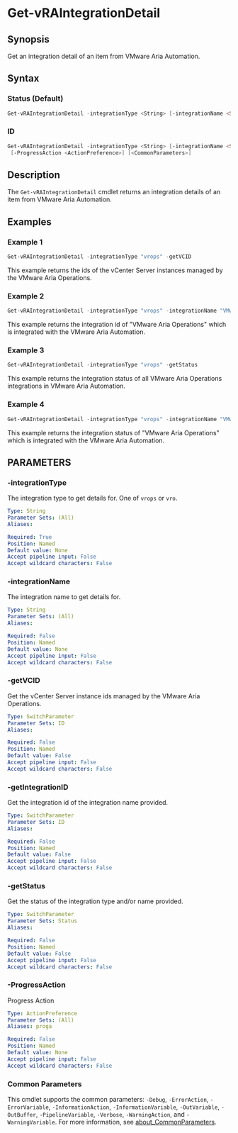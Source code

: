 # Get-vRAIntegrationDetail

## Synopsis

Get an integration detail of an item from VMware Aria Automation.

## Syntax

### Status (Default)

```powershell
Get-vRAIntegrationDetail -integrationType <String> [-integrationName <String>] [-getStatus] [-ProgressAction <ActionPreference>] [<CommonParameters>]
```

### ID

```powershell
Get-vRAIntegrationDetail -integrationType <String> [-integrationName <String>] [-getVCID] [-getIntegrationID]
 [-ProgressAction <ActionPreference>] [<CommonParameters>]
```

## Description

The `Get-vRAIntegrationDetail` cmdlet returns an integration details of an item from VMware Aria Automation.

## Examples

### Example 1

```powershell
Get-vRAIntegrationDetail -integrationType "vrops" -getVCID
```

This example returns the ids of the vCenter Server instances managed by the VMware Aria Operations.

### Example 2

```powershell
Get-vRAIntegrationDetail -integrationType "vrops" -integrationName "VMware Aria Operations" -getIntegrationID
```

This example returns the integration id of "VMware Aria Operations" which is integrated with the VMware Aria Automation.


### Example 3

```powershell
Get-vRAIntegrationDetail -integrationType "vrops" -getStatus
```
This example returns the integration status of all VMware Aria Operations integrations in VMware Aria Automation.

### Example 4

```powershell
Get-vRAIntegrationDetail -integrationType "vrops" -integrationName "VMware Aria Operations" -getStatus
```

This example returns the integration status of "VMware Aria Operations" which is integrated with the VMware Aria Automation.

## PARAMETERS

### -integrationType

The integration type to get details for. One of `vrops` or `vro`.

```yaml
Type: String
Parameter Sets: (All)
Aliases:

Required: True
Position: Named
Default value: None
Accept pipeline input: False
Accept wildcard characters: False
```

### -integrationName

The integration name to get details for.

```yaml
Type: String
Parameter Sets: (All)
Aliases:

Required: False
Position: Named
Default value: None
Accept pipeline input: False
Accept wildcard characters: False
```

### -getVCID

Get the vCenter Server instance ids managed by the VMware Aria Operations.

```yaml
Type: SwitchParameter
Parameter Sets: ID
Aliases:

Required: False
Position: Named
Default value: False
Accept pipeline input: False
Accept wildcard characters: False
```

### -getIntegrationID

Get the integration id of the integration name provided.

```yaml
Type: SwitchParameter
Parameter Sets: ID
Aliases:

Required: False
Position: Named
Default value: False
Accept pipeline input: False
Accept wildcard characters: False
```

### -getStatus

Get the status of the integration type and/or name provided.

```yaml
Type: SwitchParameter
Parameter Sets: Status
Aliases:

Required: False
Position: Named
Default value: False
Accept pipeline input: False
Accept wildcard characters: False
```

### -ProgressAction

Progress Action

```yaml
Type: ActionPreference
Parameter Sets: (All)
Aliases: proga

Required: False
Position: Named
Default value: None
Accept pipeline input: False
Accept wildcard characters: False
```

### Common Parameters

This cmdlet supports the common parameters: `-Debug`, `-ErrorAction`, `-ErrorVariable`, `-InformationAction`, `-InformationVariable`, `-OutVariable`, `-OutBuffer`, `-PipelineVariable`, `-Verbose`, `-WarningAction`, and `-WarningVariable`. For more information, see [about_CommonParameters](http://go.microsoft.com/fwlink/?LinkID=113216).
